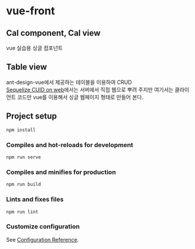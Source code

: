 # vue-front
## Cal component, Cal view  
vue 실습용 싱글 컴포넌트  
## Table view  
ant-design-vue에서 제공하는 테이블을 이용하여 CRUD  
[Sequelize CUID on web](https://github.com/9033/nodejs-practice/tree/master/sqldb)에서는 서버에서 직접 웹으로 뿌려 주지만 여기서는 클라이언트 코드만 vue를 이용해서 싱글 웹페이지 형태로 만들어 본다.  
## Project setup
```
npm install
```

### Compiles and hot-reloads for development
```
npm run serve
```

### Compiles and minifies for production
```
npm run build
```

### Lints and fixes files
```
npm run lint
```

### Customize configuration
See [Configuration Reference](https://cli.vuejs.org/config/).
